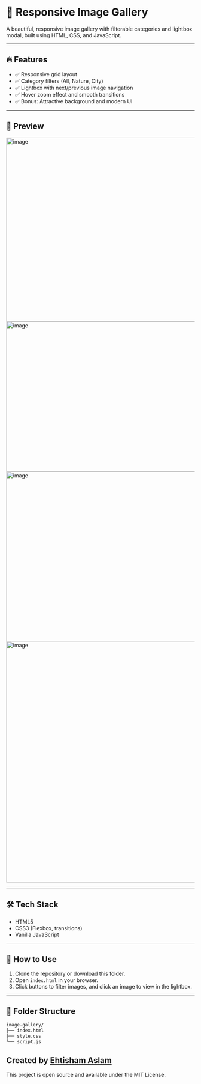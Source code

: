 # 📸 Responsive Image Gallery

A beautiful, responsive image gallery with filterable categories and lightbox modal, built using HTML, CSS, and JavaScript.

---

## 🔥 Features

- ✅ Responsive grid layout
- ✅ Category filters (All, Nature, City)
- ✅ Lightbox with next/previous image navigation
- ✅ Hover zoom effect and smooth transitions
- ✅ Bonus: Attractive background and modern UI

---

## 📸 Preview

<img width="1362" height="490" alt="image" src="https://github.com/user-attachments/assets/211926ec-d182-4959-a61a-22610ab37c2a" />
<img width="1246" height="400" alt="image" src="https://github.com/user-attachments/assets/da465176-10ec-455c-86e5-41382993ab30" />
<img width="1117" height="452" alt="image" src="https://github.com/user-attachments/assets/be69d95d-25cf-49a4-ad2f-de2f0b207c9a" />
<img width="1358" height="643" alt="image" src="https://github.com/user-attachments/assets/e28628e8-08d0-4679-9f62-568fa25b4da3" />





---

## 🛠️ Tech Stack

- HTML5
- CSS3 (Flexbox, transitions)
- Vanilla JavaScript

---

## 🚀 How to Use

1. Clone the repository or download this folder.
2. Open `index.html` in your browser.
3. Click buttons to filter images, and click an image to view in the lightbox.

---

## 📂 Folder Structure

```bash
image-gallery/
├── index.html
├── style.css
└── script.js
```

## Created by [Ehtisham Aslam](https://github.com/ehtishamaslam871)

This project is open source and available under the MIT License.

